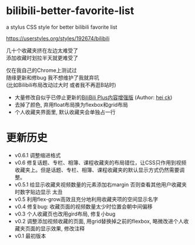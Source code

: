 # bilibili-better-favorite-list
a stylus CSS style for better bilibili favorite list

https://userstyles.org/styles/192674/bilibili

几十个收藏夹挤在左边太难受了 \
添加收藏时划拉半天就更难受了

仅在我自己的Chrome上测试过 \
随缘更新和修bug 我不想维护了我就弃坑 \
(比如Bilibili布局改动过大时 或者我不再逛B站时)

* 大量修改自似乎已停止更新的[BiliBili Plus内容增强版](https://userstyles.org/styles/161272/bilibili-plus) (Author: [hei ck](https://userstyles.org/users/402310))
* 去掉了颜色, 弃用float布局换为flexbox和grid布局
* 个人收藏夹界面里, 默认收藏夹会单独占一行

# 更新历史
* v0.6.1 调整缩进格式
* v0.6 修复话题、专栏、相簿、课程收藏夹的布局错位，让CSS只作用到视频收藏夹上。但是话题、专栏、相簿、课程收藏夹的默认显示方式仍然需要调整。
* v0.5.1 给显示收藏夹视频数量的元素添加右margin 否则查看其他用户收藏夹时数字贴边显示 太丑
* v0.5 利用flex-grow高效且充分地利用收藏夹项的空间显示名字
* v0.4 修复bug: 收藏页面的视频数量太少时位置会朝中间偏移
* v0.3 个人收藏页也改用gird布局, 修复小bug
* v0.2 调整添加视频收藏的页面, 用grid替换掉之前的flexbox, 略微改进个人收藏夹页面的显示效果, 修改注释
* v0.1 最初版本
